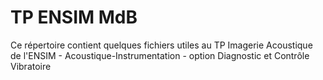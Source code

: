 # TP ENSIM MdB

Ce répertoire contient quelques fichiers utiles au TP Imagerie Acoustique de l'ENSIM - Acoustique-Instrumentation - option Diagnostic et Contrôle Vibratoire
